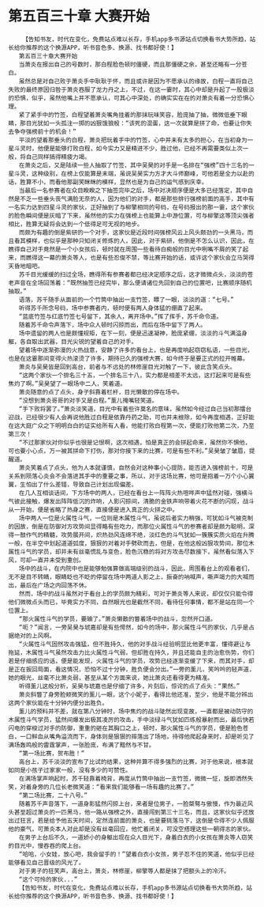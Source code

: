 # 第五百三十章 大赛开始
        【告知书友，时代在变化，免费站点难以长存，手机app多书源站点切换看书大势所趋，站长给你推荐的这个换源APP，听书音色多、换源、找书都好使！】
       第五百三十章大赛开始
       当萧炎在报出自己的号数时，那白程脸色顿时僵硬，而且那僵硬之余，甚至还略有一分苍白。
       虽然总是对自己败于萧炎手中耿耿于怀，而且或许是因为不愿承认的缘故，白程一直将自己失败的最终原因归咎于萧炎吞服了龙力丹之上，不过，在这一霎时，其心中却是升起了一股极淡的恐惧，似乎，虽然他嘴上并不愿承认，可其心中深处，的确实实在在的对萧炎有着一分恐惧心理。
       紧了紧手中的竹签，白程望着萧炎嘴角挂着的那抹玩味笑容，脸庞抽了抽，微微低垂下眼睛，那目光犹如一头孤注一掷的凶狠饿狼般：“该死的混蛋，这一次就算是拼了命，也要让你失去争夺强榜前十的机会！”
       平淡的望着那垂头的白程，萧炎把玩着手中的竹签，心中并未有太多的担心，在当初身为一星斗灵时，他便是能够打败白程，如今实力又是精进不少，胜过他，已经不再需要类似上次一般，将自己同样搞得精疲力竭。
       在萧炎之后，又是陆续一些人抽取了竹签，其中吴昊的对手是一名排在“强榜”四十三名的一星斗灵，这种级别，在榜上仅能算是末端，虽说吴昊实力方才大斗师巅峰，可他若是全力以赴的话，胜算不小，而看他那副笑眯眯的模样，显然也是为自己的运气感到庆幸。
       当最后一名参赛者在众目睽睽之下抽签完毕之后，场中对决顺序便是大多已经落定，其中自然是不乏一些垂头丧气满脸无奈的人，因为他们的对手，都是那些排行强榜前面的高手，其中有一名实力达到四星斗灵的家伙，正好抽到了与柳擎相同的号码，在号码报出的那一霎，这个家伙的脸色瞬间便是灰暗了下来，虽然他的实力在强榜上也能算上中游位置，可与柳擎这等顶尖强者相比，胜算无疑将会达到一个低得足可无视的地步。
       而颇为有趣的倒是紫研的一个对手，这家伙是近段时间强榜风云上风头颇劲的一头黑马，而且看其模样，也似乎是那种只知闭关修炼的人，因此，对于紫研，他倒是不怎么认识，因此，在瞧得自己对手竟然是一个小女孩后，顿时就在周围一些看待白痴般的目光中咧嘴不屑的笑了起来，而瞧得这一幕的萧炎等人，也是有些忍俊不禁，等比赛开始的话，或许这个家伙会立马哭得天昏地暗吧。
       苏千目光缓缓的扫过全场，瞧得所有参赛者都已经决定顺序之后，这才微微点头，淡淡的苍老声音在全场回荡着：“既然抽签已经完毕，那么便请诸位先回到自己的位置吧，比赛顺序随机抽取。”
       语落，苏千随手从面前的一个竹筒中抽出一支竹签，瞟了一眼，淡淡的道：“七号。”
       听得苏千所念号码，场中参赛者内，顿时便有两人身体猛的绷直了起来。
       “蓝底竹签与红底竹签七号留下，其余人，离开场中。”挥了挥手，苏千命令道。
       随着苏千命令声落下，场中众人顿时闪掠而出，而后在场中留下了两人。
       场中遗留的两人也是颇懂规矩，在下一刻，便是迅速凝神，脸庞紧绷，淡淡的斗气满溢身躯，各自取出武器，目光尖锐的望着自己的对手。
       望着场中逐渐弥漫的火热战意，安静了许多的看台上，也是再度响起窃窃私语，一些目光，也是在这霎那间变得火热滚烫了许多，期待已久的强榜大赛，如今终于是要正式的拉开帷幕。
       萧炎与吴昊皆是回到高台，前者与不远处的林修崖目光对触了一下，彼此含笑点头。
       “这两个家伙一个排名三十五，一个排名三十八，实力都是相差不太远，这打起来可是有些焦灼了啊。”吴昊望了一眼场中二人，笑着道。
       萧炎随意的点了点头，身子斜靠着栏杆，目光懒散的停在场中。
       “没想到萧炎哥哥的对手又是白程。”薰儿掩嘴轻笑道。
       “手下败将罢了。”萧炎淡笑道，目光中有着些许莫名的意味，虽然如今经过自己当初那擂台迎战，已经很少有人会再说他胜过白程是依靠丹药之助，可也并未根除，如今再度相遇，正好能在这大庭广众之下明明白白的证实给所有人看，他能打败白程第一次，便能打败他第二次，乃至第三次！
       “不过那家伙对你似乎也很是记恨啊，这次相遇，怕是真正的会拼起命来，虽然你不惧他，可也要小心点，万一被其拼命下打伤，那对你接下来的比赛，可是有些不利。”吴昊皱了皱眉，提醒道。
       萧炎笑着点了点头，他为人本就谨慎，自然会对这种事小心提防，能否进入强榜前十，可是关系到陨落心炎会不会落进其手中的重要之事，所以，对于这场比赛，他可是抱着一万个小心翼翼，生怕出了什么差错，导致自己计划出现偏差。
       在几人互相谈话间，下方场中的两人，已经在看台上一阵阵火热喧哗声中猛然对碰，强横斗气彼此接触，爆发出阵阵低沉的炸响，人影闪掠间，清脆的金铁声响带着火花不断的闪现，战斗从一开始，便是省略了热身之赛，直接便是进入真正的火拼之中。
       场中两人一位是火属性斗气，一位则是木属性斗气，虽说后者实力稍强，可犹如斗气被克制的因故，倒是在防御对方攻势间显得略有些吃力，而那位火属性斗气的参赛者却是颇为聪明，深得一鼓作气的精髓，攻势展开间，炽热劲风连绵不绝，淡红色的斗气犹如一簇簇实质火焰在升腾一般，在半空中划起道道弧度，狠狠的对着对手劈砍而去，但是，在他这般凶狠攻势间，那位木属性斗气的学员，却并未有丝毫慌乱与变色，脸色沉稳的将对方攻击尽数接下，虽然看似落入下风，可却一直并未受到重创。
       场中的战斗，在内院中也是能够勉强算做高端级别的战斗，因此，周围看台上的观看者们，无不是目不转睛，眼睛眨也不眨的停留在场中两道人影之上，振奋的呐喊声，嘶声竭力的大喊而出，最后在广场之内回荡不休。
       然而，场中的战斗虽然对于看台上的学员颇为精彩，可对于萧炎等人来说，却仅仅只能令得他们微微点头而已，毕竟实力不同，自然眼光也是截然不同，看待任何事情，都不是站在同一个位置上。
       “那火属性斗气的学员，要输了。”萧炎懒散的瞥着场中的战斗，忽然开口道。
       “呃？”闻言，一旁吴昊与琥嘉却是有些愕然，如今的场中，那火属性斗气的家伙，几乎是占据绝对的上风啊。
       “火属性斗气固然攻击强猛，但不胜持久，他的对手战斗经验明显比他更丰富，懂得避让与拖延，木属性斗气虽然攻击力比火属性斗气弱，但却胜在持久，并且还能自主的治愈伤势，你们若是仔细感应的话，便是能发现，火属性斗气的学员，攻势已经逐渐变缓了下来，而其对手，却是正在扳回局面，看这情况，恐怕不过十分钟，胜负便会分出。”一旁的薰儿，笑吟吟的轻声道，她的眼光，丝毫不比萧炎弱，甚至从某个方面来说，她比萧炎还看得更为精准。
       听得薰儿这般分析，吴昊与琥嘉也是仔细了许多，片刻后，惊诧的点了点头：“果然。”
       萧炎斜瞥了身旁脸颊微笑的薰儿一眼，这个小妮子，看得比他还准，至少，他是不能分辨出这两个家伙能在十分钟内便分出胜负。
       薰儿的预料并不差，就在第八分钟时，场中焦灼的战斗陡然出现变故，一直都是被动防守的木属性斗气学员，猛然间爆发出极其凌厉的攻击，手中淡绿斗气犹如匹练般暴射而出，最后快若闪电的穿梭过对手的防御，重重的砸在其胸口之上，顿时，那火属性斗气的学员，便是脸色苍白，一口鲜血从嘴角溢流而下，身体则是狠狠的摔落出了场地，待得他爬起身来时，却是听见了满场轰鸣般的雷霆掌声，一张脸庞，布满了黯然与不甘。
       “第一场比赛，贺布胜！”
       高台上，苏千淡淡的宣布了比试的结果，这种并算不得多强烈的比赛，对于他来说，根本就如同是小孩子过家家一般，没有多少的可赞性。
       在满场掌声响起时，苏千轻靠着椅背，再度从竹筒中抽出一支竹签，微微一怔，旋即洒然失笑，对着身旁的几位长老微笑道：“看来我们能够看一场有趣的比赛了。”
       “第二场比赛，二十八号。”
       随着苏千声音落下，一道身影猛然闪掠上台，来者是位男子，一脸桀骜与傲慢，作为最近风头甚至超过萧炎的一匹黑马，他一路从强榜之外，直接闯到第三十三名，而且，这家伙似乎还放出过狂言，若是给予他五天时间，定然连前面的萧炎，也是要挑落马下，这倒是令得不少人佩服他的豪气，可萧炎本人对此却是没有丝毫回应，他忙着闭关，可没空搭理这些一朝得志的家伙。
       在男子上台后不久，一道娇小的身躯出现在众人目光下，身着白衣的小女孩在萧炎等人窃笑的目光中，慢吞吞的爬上台。
       “哈哈，小女娃，放心吧，我会留手的！”望着白衣小女孩，男子忍不住的笑道，他似乎已经能够看见自己晋级的风光了。
       对于男子的狂笑声，高台上，萧炎，林修崖，柳擎等人都是抹了把额头上的冷汗。
       “这个可怜的家伙...”
       【告知书友，时代在变化，免费站点难以长存，手机app多书源站点切换看书大势所趋，站长给你推荐的这个换源APP，听书音色多、换源、找书都好使！】